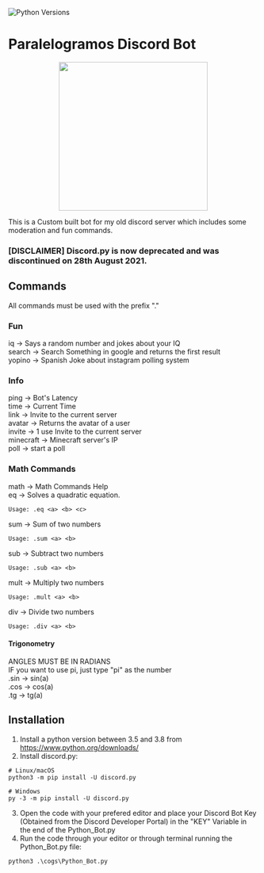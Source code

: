 ![Python Versions](https://warehouse-camo.ingress.cmh1.psfhosted.org/8e1405914abb6344bbb99077cf7d2c5e09999e9e/68747470733a2f2f696d672e736869656c64732e696f2f707970692f707976657273696f6e732f646973636f72642e70792e737667)
<p align="center">
  <h1>Paralelogramos Discord Bot</h1>
</p>
<p align="center">
  <img width="300" height="300" src="https://images-ext-2.discordapp.net/external/0NaF21r5BS8cgmDhHBVJFMMCyiKp-cUwVZk_tlabsxw/%3Fsize%3D1024/https/cdn.discordapp.com/icons/695621683347718194/2eb1b60cf2ffafec0641eb95d34df20b.webp?width=616&height=616">
</p>

This is a Custom built bot for my old discord server which includes some moderation and fun commands. 

### <b>[DISCLAIMER] Discord.py is now deprecated and was discontinued on 28th August 2021.</b>

## Commands
All commands must be used with the prefix "."
### Fun
iq -> Says a random number and jokes about your IQ <br />
search -> Search Something in google and returns the first result<br />
yopino -> Spanish Joke about instagram polling system<br />

### Info
ping -> Bot's Latency<br />
time -> Current Time<br />
link -> Invite to the current server<br />
avatar -> Returns the avatar of a user<br />
invite -> 1 use Invite to the current server<br />
minecraft -> Minecraft server's IP<br />
poll -> start a poll<br />

### Math Commands
math -> Math Commands Help<br />
eq -> Solves a quadratic equation.
```
Usage: .eq <a> <b> <c>
```
sum -> Sum of two numbers
```
Usage: .sum <a> <b>
```
sub -> Subtract two numbers
```
Usage: .sub <a> <b>
```
mult -> Multiply two numbers
```
Usage: .mult <a> <b>
```
div -> Divide two numbers
```
Usage: .div <a> <b>
```

#### Trigonometry
ANGLES MUST BE IN RADIANS<br />
IF you want to use pi, just type "pi" as the number<br />
.sin -> sin(a)<br />
.cos -> cos(a)<br />
.tg -> tg(a)<br />

## Installation
1. Install a python version between 3.5 and 3.8 from https://www.python.org/downloads/
2. Install discord.py:
```
# Linux/macOS
python3 -m pip install -U discord.py

# Windows
py -3 -m pip install -U discord.py
```
3. Open the code with your prefered editor and place your Discord Bot Key (Obtained from the Discord Developer Portal) in the "KEY" Variable in the end of the Python_Bot.py
4. Run the code through your editor or through terminal running the Python_Bot.py file:
```
python3 .\cogs\Python_Bot.py
```
